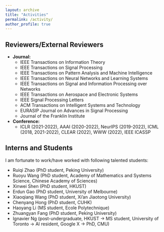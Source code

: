 ```yaml
---
layout: archive
title: "Activities"
permalink: /activity/
author_profile: true
---
```


Reviewers/External Reviewers
---
* **Journal:** 
    * IEEE Transactions on Information Theory
    * IEEE Transactions on Signal Processing 
    * IEEE Transactions on Pattern Analysis and Machine Intelligence
    * IEEE Transactions on Neural Networks and Learning Systems
    * IEEE Transactions on Signal and Information Processing over Networks
    * IEEE Transactions on Aerospace and Electronic Systems
    * IEEE Signal Processing Letters
    * ACM Transactions on Intelligent Systems and Technology
    * EURASIP Journal on Advances in Signal Processing
    * Journal of the Franklin Institute
* **Conference:** 
    * ICLR (2021-2022), AAAI (2020-2022), NeurIPS (2019-2022), ICML (2018, 2021-2022), CLEAR (2022), WWW (2022), IEEE ICASSP

Interns and Students 
---
I am fortunate to work/have worked with following talented students:

* Ruiqi Zhao (PhD student, Peking University)
* Ruoyu Wang (PhD student, Academy of Mathematics and Systems Science, Chinese Academy of Sciences)
* Xinwei Shen (PhD student, HKUST)
* Erdun Gao (PhD student, University of Melbourne)
* Xiaoqiang Wang (PhD student, Xi’an Jiaotong University)
* Chenyang Hong (PhD student, CUHK)
* Haoyang Li (MS student, Ecole Polytechnique)
* Zhuangyan Fang (PhD student, Peking University)
* Ignavier Ng (post-undergraduate, HKUST -> MS student, University of Toronto -> AI resident, Google X -> PhD, CMU)

